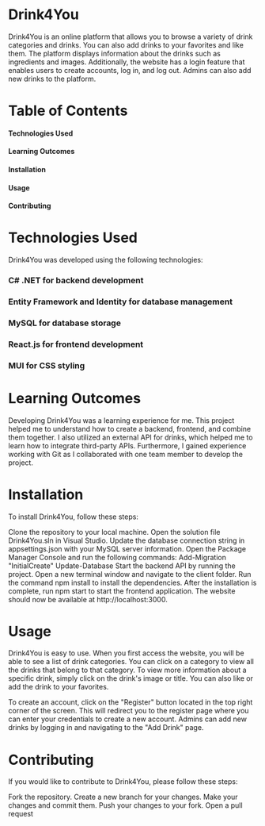 # Drink4You
Drink4You is an online platform that allows you to browse a variety of drink categories and drinks. You can also add drinks to your favorites and like them. The platform displays information about the drinks such as ingredients and images. Additionally, the website has a login feature that enables users to create accounts, log in, and log out. Admins can also add new drinks to the platform.


# Table of Contents
#### Technologies Used
#### Learning Outcomes
#### Installation
#### Usage
#### Contributing

# Technologies Used
Drink4You was developed using the following technologies:

### C# .NET for backend development
### Entity Framework and Identity for database management
### MySQL for database storage
### React.js for frontend development
### MUI for CSS styling
# Learning Outcomes
Developing Drink4You was a learning experience for me. This project helped me to understand how to create a backend, frontend, and combine them together. I also utilized an external API for drinks, which helped me to learn how to integrate third-party APIs. Furthermore, I gained experience working with Git as I collaborated with one team member to develop the project.

# Installation
To install Drink4You, follow these steps:

Clone the repository to your local machine.
Open the solution file Drink4You.sln in Visual Studio.
Update the database connection string in appsettings.json with your MySQL server information.
Open the Package Manager Console and run the following commands:
Add-Migration "InitialCreate"
Update-Database
Start the backend API by running the project.
Open a new terminal window and navigate to the client folder.
Run the command npm install to install the dependencies.
After the installation is complete, run npm start to start the frontend application.
The website should now be available at http://localhost:3000.
# Usage
Drink4You is easy to use. When you first access the website, you will be able to see a list of drink categories. You can click on a category to view all the drinks that belong to that category. To view more information about a specific drink, simply click on the drink's image or title. You can also like or add the drink to your favorites.

To create an account, click on the "Register" button located in the top right corner of the screen. This will redirect you to the register page where you can enter your credentials to create a new account. Admins can add new drinks by logging in and navigating to the "Add Drink" page.

# Contributing
If you would like to contribute to Drink4You, please follow these steps:

Fork the repository.
Create a new branch for your changes.
Make your changes and commit them.
Push your changes to your fork.
Open a pull request
